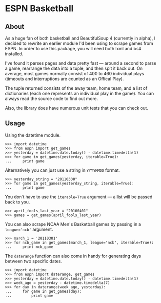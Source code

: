 ESPN Basketball
===============


About
-----

As a huge fan of both basketball and BeautifulSoup 4 (currently in alpha), I
decided to rewrite an earlier module I'd been using to scrape games from ESPN.
In order to use this package, you will need both lxml and bs4 installed.

I've found it parses pages and data pretty fast &mdash; around a second to
parse a game, rearrange the data into a tuple, and then spit it back out. On
average, most games normally consist of 400 to 460 individual plays (timeouts
and interruptions are counted as an Offical Play).

The tuple returned consists of the away team, home team, and a list of
dictionaries (each one represents an individual play in the game). You can
always read the source code to find out more.

Also, the library does have numerous unit tests that you can check out.


Usage
-----

Using the datetime module.

    >>> import datetime
    >>> from espn import get_games
    >>> yesterday = datetime.date.today() - datetime.timedelta(1)
    >>> for game in get_games(yesterday, iterable=True):
    ...     print game

Alternatively you can just use a string in `YYYYMMDD` format.

    >>> yesterday_string = "20110330"
    >>> for game in get_games(yesterday_string, iterable=True):
    ...     print game

You don't have to use the `iterable=True` argument &mdash; a list will be passed
back to you.

    >>> april_fools_last_year = "20100401"
    >>> games = get_games(april_fools_last_year)

You can also scrape NCAA Men's Basketball games by passing in a
`league='ncb'` argument.

    >>> march_1 = '20110301'
    >>> for ncb_game in get_games(march_1, league='ncb', iterable=True):
    ...     print ncb_game

The `daterange` function can also come in handy for generating days between two
specific dates.

    >>> import datetime
    >>> from espn import daterange, get_games
    >>> yesterday = datetime.date.today() - datetime.timedelta(1)
    >>> week_ago = yesterday - datetime.timedelta(7)
    >>> for day in daterange(week_ago, yesterday):
    ...     for game in get_games(day):
    ...         print game
